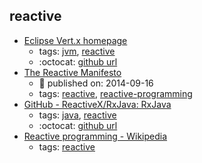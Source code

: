 reactive 
---
* [Eclipse Vert.x homepage](https://vertx.io/)
    * tags: [jvm](../tags/jvm.md), [reactive](../tags/reactive.md)
    * :octocat: [github url](https://github.com/eclipse-vertx/vert.x/)
* [The Reactive Manifesto](https://www.reactivemanifesto.org/)
    * :calendar: published on: 2014-09-16
    * tags: [reactive](../tags/reactive.md), [reactive-programming](../tags/reactive-programming.md)
* [GitHub - ReactiveX/RxJava: RxJava](https://github.com/ReactiveX/RxJava)
    * tags: [java](../tags/java.md), [reactive](../tags/reactive.md)
    * :octocat: [github url](https://github.com/ReactiveX/RxJava)
* [Reactive programming - Wikipedia](https://en.wikipedia.org/wiki/Reactive_programming)
    * tags: [reactive](../tags/reactive.md)
